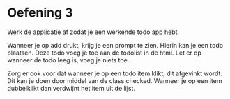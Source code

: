 # Oefening 3

Werk de applicatie af zodat je een werkende todo app hebt.

Wanneer je op add drukt, krijg je een prompt te zien. Hierin kan je een todo plaatsen.
Deze todo voeg je toe aan de todolist in de html. Let er op wanneer de todo leeg is, voeg je niets toe.

Zorg er ook voor dat wanneer je op een todo item klikt, dit afgevinkt wordt. Dit kan je doen door middel van de class checked. Wanneer je op een item dubbelklikt dan verdwijnt het item uit de lijst.
